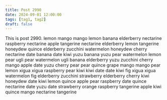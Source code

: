 ```yaml
---
title: Post 2990
date: 2024-09-01 12:00:00
tags: [tag1, tag2]
draft: false
---
```

This is post 2990.
lemon
mango
mango
lemon
banana
elderberry
nectarine
raspberry
nectarine
apple
tangerine
nectarine
elderberry
lemon
tangerine
honeydew
quince
elderberry
zucchini
watermelon
honeydew
cherry
nectarine
date
banana
date
kiwi
yuzu
banana
yuzu
pear
watermelon
lemon
pear
ugli
pear
watermelon
ugli
banana
elderberry
yuzu
zucchini
cherry
mango
apple
date
yuzu
cherry
pear
pear
quince
grape
mango
mango
pear
lemon
xigua
xigua
raspberry
pear
kiwi
kiwi
date
date
kiwi
fig
xigua
xigua
watermelon
fig
elderberry
zucchini
strawberry
elderberry
cherry
kiwi
honeydew
date
kiwi
lemon
quince
apple
pear
raspberry
date
quince
nectarine
date
yuzu
date
strawberry
orange
raspberry
tangerine
apple
kiwi
quince
mango
nectarine
tangerine
